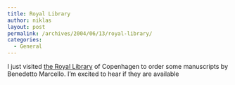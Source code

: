 ```yaml
---
title: Royal Library
author: niklas
layout: post
permalink: /archives/2004/06/13/royal-library/
categories:
  - General
---
```

I just visited [the Royal Library][1] of Copenhagen to order some manuscripts by Benedetto Marcello. I&#8217;m excited to hear if they are available

 [1]: http://www.kb.dk